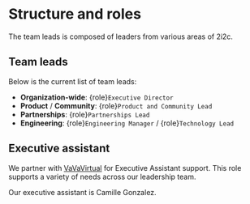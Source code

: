 # Structure and roles

The team leads is composed of leaders from various areas of 2i2c.

## Team leads

Below is the current list of team leads:

- **Organization-wide**: {role}`Executive Director`
- **Product** / **Community**: {role}`Product and Community Lead`
- **Partnerships**: {role}`Partnerships Lead`
- **Engineering**: {role}`Engineering Manager` / {role}`Technology Lead`

## Executive assistant

We partner with [VaVaVirtual](https://vavavirtual.com/) for Executive Assistant support.
This role supports a variety of needs across our leadership team.

Our executive assistant is Camille Gonzalez.
